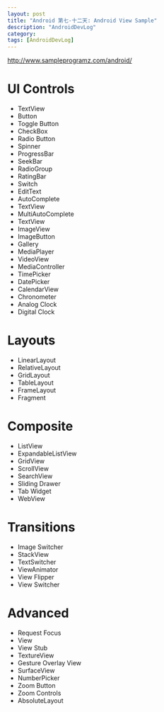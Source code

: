 ```yaml
---
layout: post
title: "Android 第七-十二天: Android View Sample"
description: "AndroidDevLog"
category: 
tags: [AndroidDevLog]
---
```



<http://www.sampleprogramz.com/android/>

# UI Controls

* TextView
* Button
* Toggle Button
* CheckBox
* Radio Button
* Spinner
* ProgressBar
* SeekBar
* RadioGroup
* RatingBar
* Switch
* EditText
* AutoComplete
* TextView
* MultiAutoComplete
* TextView
* ImageView
* ImageButton
* Gallery
* MediaPlayer
* VideoView
* MediaController
* TimePicker
* DatePicker
* CalendarView
* Chronometer
* Analog Clock
* Digital Clock

# Layouts

* LinearLayout
* RelativeLayout
* GridLayout
* TableLayout
* FrameLayout
* Fragment

# Composite

* ListView
* ExpandableListView
* GridView
* ScrollView
* SearchView
* Sliding Drawer
* Tab Widget
* WebView

# Transitions

* Image Switcher
* StackView
* TextSwitcher
* ViewAnimator
* View Flipper
* View Switcher

# Advanced

* Request Focus
* View
* View Stub
* TextureView
* Gesture Overlay View
* SurfaceView
* NumberPicker
* Zoom Button
* Zoom Controls
* AbsoluteLayout